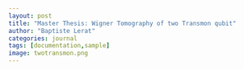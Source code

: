 ```yaml
---
layout: post
title: "Master Thesis: Wigner Tomography of two Transmon qubit"
author: "Baptiste Lerat"
categories: journal
tags: [documentation,sample]
image: twotransmon.png
---
```

